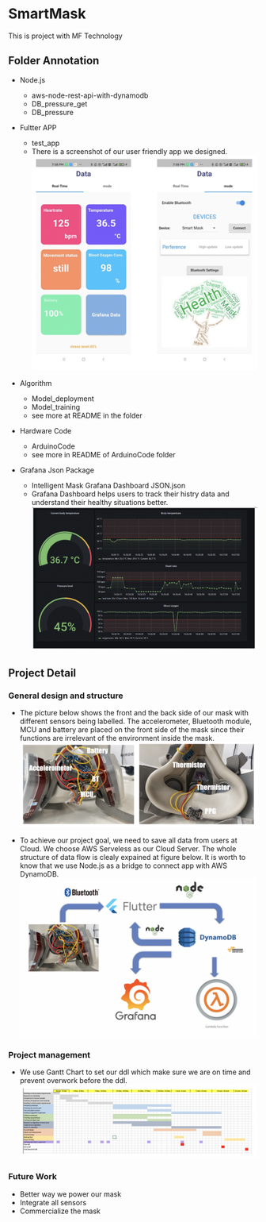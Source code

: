 # SmartMask
This is project with MF Technology


## Folder Annotation
- Node.js 
  - aws-node-rest-api-with-dynamodb 
  - DB_pressure_get
  - DB_pressure 
 
- Fultter APP
  - test_app
  - There is a screenshot of our user friendly app we designed.
![image](https://github.com/Keyi1101/SmartMask/blob/main/picture/app.png)

- Algorithm
  - Model_deployment
  - Model_training
  - see more at README in the folder

- Hardware Code
  - ArduinoCode 
  - see more in README of ArduinoCode folder

- Grafana Json Package
  - Intelligent Mask Grafana Dashboard JSON.json
  - Grafana Dashboard helps users to track their histry data and understand their healthy situations better. 
![image](https://github.com/Keyi1101/SmartMask/blob/main/picture/grafana.png)

## Project Detail
### General design and structure

   - The picture below shows the front and the back side of our mask with different sensors being labelled. The accelerometer, Bluetooth module, MCU and battery are placed on the front side of the mask since their functions are irrelevant of the environment inside the mask.
![image](https://github.com/Keyi1101/SmartMask/blob/main/picture/mask.png)

   - To achieve our project goal, we need to save all data from users at Cloud. We choose AWS Serveless as our Cloud Server. The whole structure of data flow is clealy expained at figure below. It is worth to know that we use Node.js as a bridge to connect app with AWS DynamoDB. 
![image](https://github.com/Keyi1101/SmartMask/blob/main/picture/flowchart.png)

### Project management

   - We use Gantt Chart to set our ddl which make sure we are on time and prevent overwork before the ddl.
![image](https://github.com/Keyi1101/SmartMask/blob/main/picture/timeline.png)

### Future Work 
   - Better way we power our mask
   - Integrate all sensors
   - Commercialize the mask





